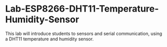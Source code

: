 # Lab-ESP8266-DHT11-Temperature-Humidity-Sensor
This lab will introduce students to sensors and serial communication, using a DHT11 temperature and humidity sensor.
